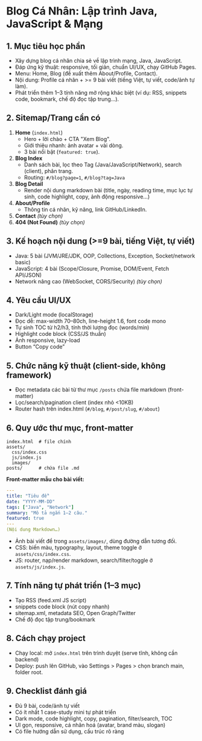 # Blog Cá Nhân: Lập trình Java, JavaScript & Mạng

## 1. Mục tiêu học phần

- Xây dựng blog cá nhân chia sẻ về lập trình mạng, Java, JavaScript.
- Đáp ứng kỹ thuật: responsive, tối giản, chuẩn UI/UX, chạy GitHub Pages.
- Menu: Home, Blog (đề xuất thêm About/Profile, Contact).
- Nội dung: Profile cá nhân + >= 9 bài viết (tiếng Việt, tự viết, code/ảnh tự làm).
- Phát triển thêm 1–3 tính năng mở rộng khác biệt (ví dụ: RSS, snippets code, bookmark, chế độ đọc tập trung...).

## 2. Sitemap/Trang cần có

1. **Home** (`index.html`)
    - Hero + lời chào + CTA "Xem Blog".
    - Giới thiệu nhanh: ảnh avatar + vài dòng.
    - 3 bài nổi bật (`featured: true`).
2. **Blog Index**
    - Danh sách bài, lọc theo Tag (Java/JavaScript/Network), search (client), phân trang.
    - Routing: `#/blog?page=1`, `#/blog?tag=Java`
3. **Blog Detail**
    - Render nội dung markdown bài (title, ngày, reading time, mục lục tự sinh, code highlight, copy, ảnh động responsive...)
4. **About/Profile**
    - Thông tin cá nhân, kỹ năng, link GitHub/LinkedIn.
5. **Contact** *(tùy chọn)*
6. **404 (Not Found)** *(tùy chọn)*

## 3. Kế hoạch nội dung (>=9 bài, tiếng Việt, tự viết)

- Java: 5 bài (JVM/JRE/JDK, OOP, Collections, Exception, Socket/network basic)
- JavaScript: 4 bài (Scope/Closure, Promise, DOM/Event, Fetch API/JSON)
- Network nâng cao (WebSocket, CORS/Security) *(tùy chọn)*

## 4. Yêu cầu UI/UX
- Dark/Light mode (localStorage)
- Đọc dễ: max-width 70–80ch, line-height 1.6, font code mono
- Tự sinh TOC từ h2/h3, tính thời lượng đọc (words/min)
- Highlight code block (CSS/JS thuần)
- Ảnh responsive, lazy-load
- Button “Copy code”

## 5. Chức năng kỹ thuật (client-side, không framework)
- Đọc metadata các bài từ thư mục `/posts` chứa file markdown (front-matter)
- Lọc/search/pagination client (index nhỏ <10KB)
- Router hash trên index.html (`#/blog`, `#/post/slug`, `#/about`)

## 6. Quy ước thư mục, front-matter

```
index.html  # file chính
assets/
  css/index.css
  js/index.js
  images/
posts/      # chứa file .md
```

**Front-matter mẫu cho bài viết:**
```yaml
---
title: "Tiêu đề"
date: "YYYY-MM-DD"
tags: ["Java", "Network"]
summary: "Mô tả ngắn 1–2 câu."
featured: true
---
(Nội dung Markdown…)
```

- Ảnh bài viết để trong `assets/images/`, dùng đường dẫn tương đối.
- CSS: biến màu, typography, layout, theme toggle ở `assets/css/index.css`.
- JS: router, nạp/render markdown, search/filter/toggle ở `assets/js/index.js`.

## 7. Tính năng tự phát triển (1–3 mục)
- Tạo RSS (feed.xml JS script)
- snippets code block (nút copy nhanh)
- sitemap.xml, metadata SEO, Open Graph/Twitter
- Chế độ đọc tập trung/bookmark

## 8. Cách chạy project
- Chạy local: mở `index.html` trên trình duyệt (serve tĩnh, không cần backend)
- Deploy: push lên GitHub, vào Settings > Pages > chọn branch main, folder root.

## 9. Checklist đánh giá
- Đủ 9 bài, code/ảnh tự viết
- Có ít nhất 1 case-study mini tự phát triển
- Dark mode, code highlight, copy, pagination, filter/search, TOC
- UI gọn, responsive, cá nhân hoá (avatar, brand màu, slogan)
- Có file hướng dẫn sử dụng, cấu trúc rõ ràng
